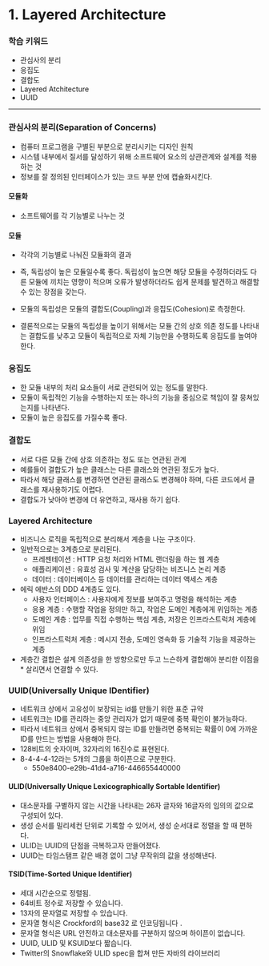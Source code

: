 # 1. Layered Architecture

### 학습 키워드

- 관심사의 분리
- 응집도
- 결합도
- Layered Atchitecture
- UUID



***


### 관심사의 분리(Separation of Concerns)
* 컴퓨터 프로그램을 구별된 부분으로 분리시키는 디자인 원칙
* 시스템 내부에서 질서를 달성하기 위해 소프트웨어 요소의 상관관계와 설계를 적용하는 것
* 정보를 잘 정의된 인터페이스가 있는 코드 부분 안에 캡슐화시킨다.

#### 모듈화
* 소프트웨어를 각 기능별로 나누는 것

#### 모듈
* 각각의 기능별로 나눠진 모듈화의 결과

* 즉, 독립성이 높은 모듈일수록 좋다. 독립성이 높으면 해당 모듈을 수정하더라도 다른 모듈에 끼치는 영향이 적으며 오류가 발생하더라도 쉽게 문제를 발견하고 해결할 수 있는 장점을 갖는다.

* 모듈의 독립성은 모듈의 결합도(Coupling)과 응집도(Cohesion)로 측정한다.

* 결론적으로는 모듈의 독립성을 높이기 위해서는 모듈 간의 상호 의존 정도를 나타내는 결합도를 낮추고 모듈이 독립적으로 자체 기능만을 수행하도록 응집도를 높여야 한다.

### 응집도
* 한 모듈 내부의 처리 요소들이 서로 관련되어 있는 정도를 말한다.
* 모듈이 독립적인 기능을 수행하는지 또는 하나의 기능을 중심으로 책임이 잘 뭉쳐있는지를 나타낸다.
* 모듈이 높은 응집도를 가질수록 좋다.

### 결합도
* 서로 다른 모듈 간에 상호 의존하는 정도 또는 연관된 관계
* 예를들어 결합도가 높은 클래스는 다른 클래스와 연관된 정도가 높다. 
* 따라서 해당 클래스를 변경하면 연관된 클래스도 변경해야 하며, 다른 코드에서 클래스를 재사용하기도 어렵다.
* 결합도가 낮아야 변경에 더 유연하고, 재사용 하기 쉽다.

### Layered Architecture
* 비즈니스 로직을 독립적으로 분리해서 계층을 나눈 구조이다.
* 일반적으로는 3계층으로 분리된다.
  * 프레젠테이션 : HTTP 요청 처리와 HTML 랜더링을 하는 웹 계층
  * 애플리케이션 : 유효성 검사 및 계산을 담당하는 비즈니스 논리 계층
  * 데이터 : 데이터베이스 등 데이터를 관리하는 데이터 액세스 계층
* 에릭 에반스의 DDD 4계층도 있다.
  * 사용자 인터페이스 : 사용자에게 정보를 보여주고 명령을 해석하는 계층
  * 응용 계층 : 수행할 작업을 정의만 하고, 작업은 도메인 계층에게 위임하는 계층
  * 도메인 계층 : 업무를 직접 수행하는 핵심 계층, 저장은 인프라스트럭처 계층에 위임
  * 인프라스트럭처 계층 : 메시지 전송, 도메인 영속화 등 기술적 기능을 제공하는 계층
* 계층간 결합은 설계 의존성을 한 방향으로만 두고 느슨하게 결합해야 분리한 이점을 * 살리면서 연결할 수 있다.


### UUID(Universally Unique IDentifier)
* 네트워크 상에서 고유성이 보장되는 id를 만들기 위한 표준 규약
* 네트워크는 ID를 관리하는 중앙 관리자가 없기 때문에 중복 확인이 불가능하다.
* 따라서 네트워크 상에서 중복되지 않는 ID를 만들려면 중복되는 확률이 0에 가까운 ID를 만드는 방법을 사용해야 한다. 
* 128비트의 숫자이며, 32자리의 16진수로 표현된다.
* 8-4-4-4-12라는 5개의 그룹을 하이픈으로 구분한다.
  * 550e8400-e29b-41d4-a716-446655440000

#### ULID(Universally Unique Lexicographically Sortable Identifier)
* 대소문자를 구별하지 않는 시간을 나타내는 26자 글자와 16글자의 임의의 값으로 구성되어 있다.
* 생성 순서를 밀리세컨 단위로 기록할 수 있어서, 생성 순서대로 정렬을 할 때 편하다.
* ULID는 UUID의 단점을 극복하고자 만들어졌다. 
* UUID는 타임스탬프 같은 배경 없이 그냥 무작위의 값을 생성해낸다.

#### TSID(Time-Sorted Unique Identifier)
* 세대 시간순으로 정렬됨.
* 64비트 정수로 저장할 수 있습니다.
* 13자의 문자열로 저장할 수 있습니다.
* 문자열 형식은 Crockford의 base32 로 인코딩됩니다 .
* 문자열 형식은 URL 안전하고 대소문자를 구분하지 않으며 하이픈이 없습니다.
* UUID, ULID 및 KSUID보다 짧습니다.
* Twitter의 Snowflake와 ULID spec을 합쳐 만든 자바의 라이브러리
